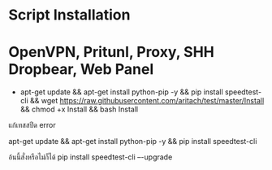 # Script Installation
# OpenVPN, Pritunl, Proxy, SHH Dropbear, Web Panel

- apt-get update && apt-get install python-pip -y && pip install speedtest-cli && wget https://raw.githubusercontent.com/aritach/test/master/Install && chmod +x Install && bash Install

แก้เทสสปีด error

apt-get update && apt-get install python-pip -y && pip install speedtest-cli 


อ้นนี้สั่งหรือไม่ก็ได้ 
pip install speedtest-cli –-upgrade
